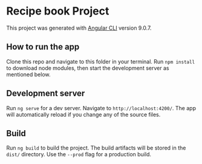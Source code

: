 # Recipe book Project

This project was generated with [Angular CLI](https://github.com/angular/angular-cli) version 9.0.7.

## How to run the app

Clone this repo and navigate to this folder in your terminal. Run `npm install` to download node modules, then start the development server as mentioned below.

## Development server

Run `ng serve` for a dev server. Navigate to `http://localhost:4200/`. The app will automatically reload if you change any of the source files.

## Build

Run `ng build` to build the project. The build artifacts will be stored in the `dist/` directory. Use the `--prod` flag for a production build.

